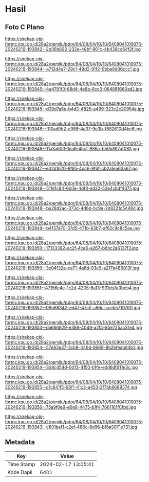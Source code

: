 # Hasil

## Foto C Plano

https://sirekap-obj-formc.kpu.go.id/28a2/pemilu/pdpr/64/08/04/10/10/6408041010075-20240216-193842--2d06b892-232e-48bf-801c-4b436cc64f2f.jpg

https://sirekap-obj-formc.kpu.go.id/28a2/pemilu/pdpr/64/08/04/10/10/6408041010075-20240216-193844--a712d4e7-29c1-49d2-91f2-9bbe8d06ccc1.jpg

https://sirekap-obj-formc.kpu.go.id/28a2/pemilu/pdpr/64/08/04/10/10/6408041010075-20240216-193845--4a4791f3-68d4-4e8b-8cc0-084881660ad2.jpg

https://sirekap-obj-formc.kpu.go.id/28a2/pemilu/pdpr/64/08/04/10/10/6408041010075-20240216-193845--d39d7a5e-b4d3-4829-a499-323c2c20954a.jpg

https://sirekap-obj-formc.kpu.go.id/28a2/pemilu/pdpr/64/08/04/10/10/6408041010075-20240216-193846--f00ad9b2-c986-4a37-9c0b-f882610d4be6.jpg

https://sirekap-obj-formc.kpu.go.id/28a2/pemilu/pdpr/64/08/04/10/10/6408041010075-20240216-193846--11a3a600-1da6-45cf-986a-b50b897af083.jpg

https://sirekap-obj-formc.kpu.go.id/28a2/pemilu/pdpr/64/08/04/10/10/6408041010075-20240216-193847--e32d1670-9f95-4cc6-9f6f-cb2a1ea63a67.jpg

https://sirekap-obj-formc.kpu.go.id/28a2/pemilu/pdpr/64/08/04/10/10/6408041010075-20240216-193848--51fd1c84-6d0e-4df3-ad32-53e4cbdf4375.jpg

https://sirekap-obj-formc.kpu.go.id/28a2/pemilu/pdpr/64/08/04/10/10/6408041010075-20240216-193848--ba28d2ac-373d-4d6d-bc9a-2d8221c5448d.jpg

https://sirekap-obj-formc.kpu.go.id/28a2/pemilu/pdpr/64/08/04/10/10/6408041010075-20240216-193849--b4f37a70-57d5-471b-93b7-af62c9c8c5ee.jpg

https://sirekap-obj-formc.kpu.go.id/28a2/pemilu/pdpr/64/08/04/10/10/6408041010075-20240216-193850--17133392-ac2f-4ce6-a267-b6bc2a6137f3.jpg

https://sirekap-obj-formc.kpu.go.id/28a2/pemilu/pdpr/64/08/04/10/10/6408041010075-20240216-193850--3c04f32a-ce71-4a6d-93c9-a217b486813f.jpg

https://sirekap-obj-formc.kpu.go.id/28a2/pemilu/pdpr/64/08/04/10/10/6408041010075-20240216-193851--47156c4c-1c2d-4205-8a13-931eb7a0bcb4.jpg

https://sirekap-obj-formc.kpu.go.id/28a2/pemilu/pdpr/64/08/04/10/10/6408041010075-20240216-193852--09b88342-ed47-47c0-a66c-cceb5719761f.jpg

https://sirekap-obj-formc.kpu.go.id/28a2/pemilu/pdpr/64/08/04/10/10/6408041010075-20240216-193853--da666829-e398-4049-a2f4-85e725ac31e4.jpg

https://sirekap-obj-formc.kpu.go.id/28a2/pemilu/pdpr/64/08/04/10/10/6408041010075-20240216-193854--57d63e37-2cb8-446d-9669-8b2bfeab64b3.jpg

https://sirekap-obj-formc.kpu.go.id/28a2/pemilu/pdpr/64/08/04/10/10/6408041010075-20240216-193854--3d8cd54d-0d13-4150-b1fe-edd6df611e3c.jpg

https://sirekap-obj-formc.kpu.go.id/28a2/pemilu/pdpr/64/08/04/10/10/6408041010075-20240216-193855--d1c841f5-96f1-41c2-a453-2f7bb6689574.jpg

https://sirekap-obj-formc.kpu.go.id/28a2/pemilu/pdpr/64/08/04/10/10/6408041010075-20240216-193856--75a9f0e9-e6e9-4475-b1f4-7661161f0fbd.jpg

https://sirekap-obj-formc.kpu.go.id/28a2/pemilu/pdpr/64/08/04/10/10/6408041010075-20240216-193843--c801bef1-c2ef-486c-8d96-bf8a9071e731.jpg


## Metadata

| Key        | Value               |
| ---------- | ------------------- |
| Time Stamp | 2024-02-17 13:05:41 |
| Kode Dapil | 6401                |



